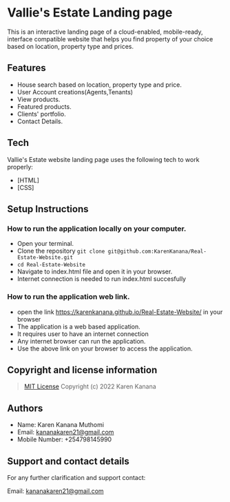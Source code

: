 # Vallie's Estate Landing page
This is an interactive landing page of a cloud-enabled, mobile-ready, interface compatible website that helps you find property of your choice based on location, property type and prices.

## Features

- House search based on location, property type and price.
- User Account creations(Agents,Tenants)
- View products.
- Featured products.
- Clients' portfolio.
- Contact Details.


## Tech

Vallie's Estate website landing page  uses the following tech to work properly:

- [HTML]
- [CSS]


## Setup Instructions

### How to run the application locally on your computer.
- Open your terminal.
- Clone the repository `git clone git@github.com:KarenKanana/Real-Estate-Website.git`
- `cd Real-Estate-Website`
- Navigate to index.html file and open it in your browser.
- Internet connection is needed to run index.html succesfully

### How to run the application web link.
- open the link https://karenkanana.github.io/Real-Estate-Website/ in your browser
- The application is a web based application.
- It requires user to have an internet connection
- Any internet browser can run the application.
- Use the above link on your browser to access the application.


## Copyright and license information
>[MIT License](https://github.com/KarenKanana/Real-Estate-Website/blob/master/license)
>Copyright (c) 2022 Karen Kanana


## Authors
- Name: Karen Kanana Muthomi
- Email: kananakaren21@gmail.com
- Mobile Number: +254798145990


## Support and contact details
For any further clarification and support contact:

Email: kananakaren21@gmail.com 






